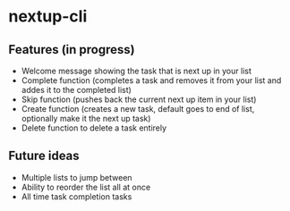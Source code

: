 # nextup-cli

## Features (in progress)

* Welcome message showing the task that is next up in your list
* Complete function (completes a task and removes it from your list and addes it to the completed list)
* Skip function (pushes back the current next up item in your list)
* Create function (creates a new task, default goes to end of list, optionally make it the next up task)
* Delete function to delete a task entirely


## Future ideas

* Multiple lists to jump between 
* Ability to reorder the list all at once
* All time task completion tasks